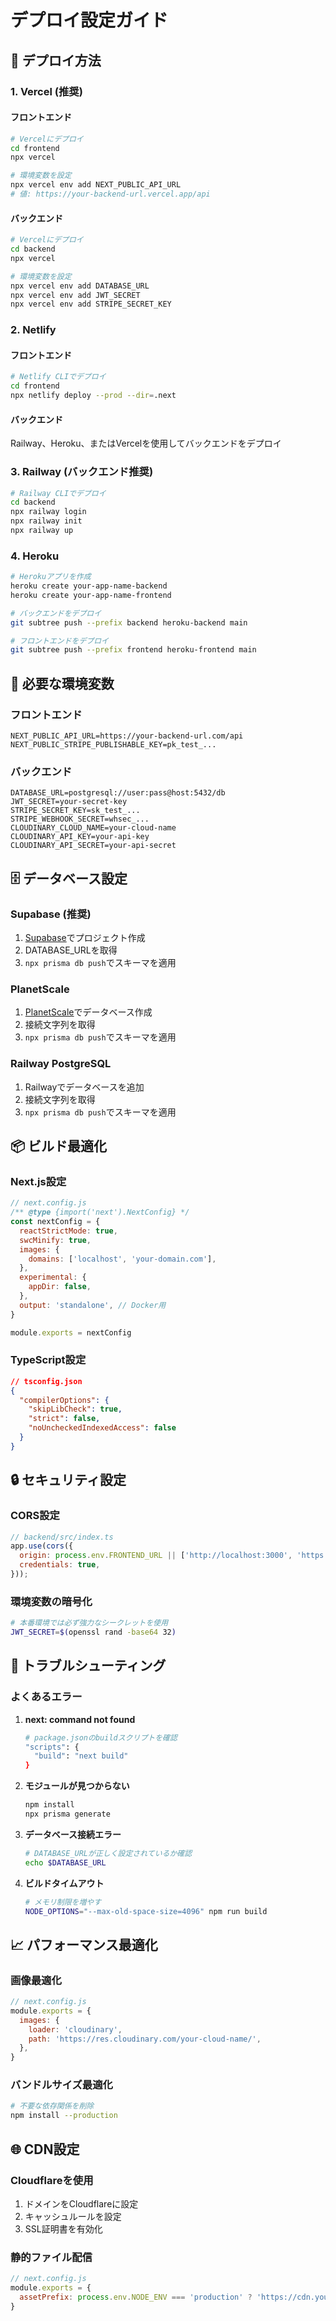 # デプロイ設定ガイド

## 🚀 デプロイ方法

### 1. Vercel (推奨)

#### フロントエンド
```bash
# Vercelにデプロイ
cd frontend
npx vercel

# 環境変数を設定
npx vercel env add NEXT_PUBLIC_API_URL
# 値: https://your-backend-url.vercel.app/api
```

#### バックエンド
```bash
# Vercelにデプロイ
cd backend
npx vercel

# 環境変数を設定
npx vercel env add DATABASE_URL
npx vercel env add JWT_SECRET
npx vercel env add STRIPE_SECRET_KEY
```

### 2. Netlify

#### フロントエンド
```bash
# Netlify CLIでデプロイ
cd frontend
npx netlify deploy --prod --dir=.next
```

#### バックエンド
Railway、Heroku、またはVercelを使用してバックエンドをデプロイ

### 3. Railway (バックエンド推奨)

```bash
# Railway CLIでデプロイ
cd backend
npx railway login
npx railway init
npx railway up
```

### 4. Heroku

```bash
# Herokuアプリを作成
heroku create your-app-name-backend
heroku create your-app-name-frontend

# バックエンドをデプロイ
git subtree push --prefix backend heroku-backend main

# フロントエンドをデプロイ
git subtree push --prefix frontend heroku-frontend main
```

## 🔧 必要な環境変数

### フロントエンド
```env
NEXT_PUBLIC_API_URL=https://your-backend-url.com/api
NEXT_PUBLIC_STRIPE_PUBLISHABLE_KEY=pk_test_...
```

### バックエンド
```env
DATABASE_URL=postgresql://user:pass@host:5432/db
JWT_SECRET=your-secret-key
STRIPE_SECRET_KEY=sk_test_...
STRIPE_WEBHOOK_SECRET=whsec_...
CLOUDINARY_CLOUD_NAME=your-cloud-name
CLOUDINARY_API_KEY=your-api-key
CLOUDINARY_API_SECRET=your-api-secret
```

## 🗄️ データベース設定

### Supabase (推奨)
1. [Supabase](https://supabase.com)でプロジェクト作成
2. DATABASE_URLを取得
3. `npx prisma db push`でスキーマを適用

### PlanetScale
1. [PlanetScale](https://planetscale.com)でデータベース作成
2. 接続文字列を取得
3. `npx prisma db push`でスキーマを適用

### Railway PostgreSQL
1. Railwayでデータベースを追加
2. 接続文字列を取得
3. `npx prisma db push`でスキーマを適用

## 📦 ビルド最適化

### Next.js設定
```javascript
// next.config.js
/** @type {import('next').NextConfig} */
const nextConfig = {
  reactStrictMode: true,
  swcMinify: true,
  images: {
    domains: ['localhost', 'your-domain.com'],
  },
  experimental: {
    appDir: false,
  },
  output: 'standalone', // Docker用
}

module.exports = nextConfig
```

### TypeScript設定
```json
// tsconfig.json
{
  "compilerOptions": {
    "skipLibCheck": true,
    "strict": false,
    "noUncheckedIndexedAccess": false
  }
}
```

## 🔒 セキュリティ設定

### CORS設定
```javascript
// backend/src/index.ts
app.use(cors({
  origin: process.env.FRONTEND_URL || ['http://localhost:3000', 'https://your-domain.com'],
  credentials: true,
}));
```

### 環境変数の暗号化
```bash
# 本番環境では必ず強力なシークレットを使用
JWT_SECRET=$(openssl rand -base64 32)
```

## 🚨 トラブルシューティング

### よくあるエラー

1. **next: command not found**
   ```bash
   # package.jsonのbuildスクリプトを確認
   "scripts": {
     "build": "next build"
   }
   ```

2. **モジュールが見つからない**
   ```bash
   npm install
   npx prisma generate
   ```

3. **データベース接続エラー**
   ```bash
   # DATABASE_URLが正しく設定されているか確認
   echo $DATABASE_URL
   ```

4. **ビルドタイムアウト**
   ```bash
   # メモリ制限を増やす
   NODE_OPTIONS="--max-old-space-size=4096" npm run build
   ```

## 📈 パフォーマンス最適化

### 画像最適化
```javascript
// next.config.js
module.exports = {
  images: {
    loader: 'cloudinary',
    path: 'https://res.cloudinary.com/your-cloud-name/',
  },
}
```

### バンドルサイズ最適化
```bash
# 不要な依存関係を削除
npm install --production
```

## 🌐 CDN設定

### Cloudflareを使用
1. ドメインをCloudflareに設定
2. キャッシュルールを設定
3. SSL証明書を有効化

### 静的ファイル配信
```javascript
// next.config.js
module.exports = {
  assetPrefix: process.env.NODE_ENV === 'production' ? 'https://cdn.your-domain.com' : '',
}
```